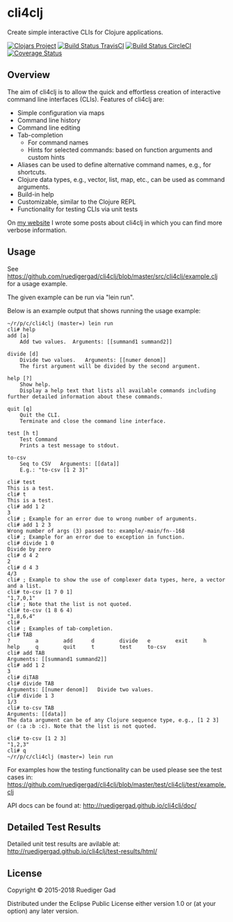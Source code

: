 # cli4clj

Create simple interactive CLIs for Clojure applications.

[![Clojars Project](https://img.shields.io/clojars/v/cli4clj.svg)](https://clojars.org/cli4clj)
[![Build Status TravisCI](https://travis-ci.org/ruedigergad/cli4clj.svg?branch=master)](https://travis-ci.org/ruedigergad/cli4clj)
[![Build Status CircleCI](https://circleci.com/gh/ruedigergad/cli4clj.svg?style=shield&circle-token=:circle-token)](https://circleci.com/gh/ruedigergad/cli4clj.svg?style=shield&circle-token=:circle-token)
[![Coverage Status](https://coveralls.io/repos/github/ruedigergad/cli4clj/badge.svg?branch=master)](https://coveralls.io/github/ruedigergad/cli4clj?branch=master)

## Overview

The aim of cli4clj is to allow the quick and effortless creation of interactive command line interfaces (CLIs).
Features of cli4clj are:

* Simple configuration via maps
* Command line history
* Command line editing
* Tab-completion
  * For command names
  * Hints for selected commands: based on function arguments and custom hints
* Aliases can be used to define alternative command names, e.g., for shortcuts.
* Clojure data types, e.g., vector, list, map, etc., can be used as command arguments.
* Build-in help
* Customizable, similar to the Clojure REPL
* Functionality for testing CLIs via unit tests

On [my website](http://ruedigergad.com/tag/cli4clj) I wrote some posts about cli4clj in which you can find more verbose information.



## Usage

See https://github.com/ruedigergad/cli4clj/blob/master/src/cli4clj/example.clj for a usage example.

The given example can be run via "lein run".

Below is an example output that shows running the usage example:

    ~/r/p/c/cli4clj (master=) lein run
    cli# help
    add [a]
        Add two values.	 Arguments: [[summand1 summand2]]

    divide [d]
        Divide two values.	 Arguments: [[numer denom]]
        The first argument will be divided by the second argument.

    help [?]
        Show help.
        Display a help text that lists all available commands including further detailed information about these commands.

    quit [q]
        Quit the CLI.
        Terminate and close the command line interface.

    test [h t]
        Test Command
        Prints a test message to stdout.

    to-csv
        Seq to CSV	 Arguments: [[data]]
        E.g.: "to-csv [1 2 3]"

    cli# test
    This is a test.
    cli# t
    This is a test.
    cli# add 1 2
    3
    cli# ; Example for an error due to wrong number of arguments.
    cli# add 1 2 3
    Wrong number of args (3) passed to: example/-main/fn--168
    cli# ; Example for an error due to exception in function.
    cli# divide 1 0
    Divide by zero
    cli# d 4 2
    2
    cli# d 4 3
    4/3
    cli# ; Example to show the use of complexer data types, here, a vector and a list.
    cli# to-csv [1 7 0 1]
    "1,7,0,1"
    cli# ; Note that the list is not quoted.
    cli# to-csv (1 8 6 4)
    "1,8,6,4"
    cli# 
    cli# ; Examples of tab-completion.
    cli# TAB
    ?        a        add      d        divide   e        exit     h        help     q        quit     t        test     to-csv   
    cli# add TAB
    Arguments: [[summand1 summand2]]                                      
    cli# add 1 2
    3
    cli# diTAB
    cli# divide TAB
    Arguments: [[numer denom]]   Divide two values.                                        
    cli# divide 1 3
    1/3
    cli# to-csv TAB
    Arguments: [[data]]                                                                                                     
    The data argument can be of any Clojure sequence type, e.g., [1 2 3] or (:a :b :c). Note that the list is not quoted.   
                                                                                                                            
    cli# to-csv [1 2 3]
    "1,2,3"
    cli# q
    ~/r/p/c/cli4clj (master=) lein run


For examples how the testing functionality can be used please see the test cases in: https://github.com/ruedigergad/cli4clj/blob/master/test/cli4clj/test/example.clj

API docs can be found at: http://ruedigergad.github.io/cli4clj/doc/

## Detailed Test Results

Detailed unit test results are avilable at: http://ruedigergad.github.io/cli4clj/test-results/html/

## License

Copyright © 2015-2018 Ruediger Gad

Distributed under the Eclipse Public License either version 1.0 or (at your option) any later version.

